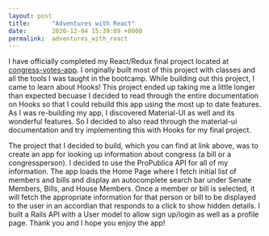 ```yaml
---
layout: post
title:      "Adventures with React"
date:       2020-12-04 15:39:09 +0000
permalink:  adventures_with_react
---
```



I have officially completed my React/Redux final project located at [congress-votes-app](http://www.congress-votes-react.herokuapp.com). I originally built most of this project with classes and all the tools I was taught in the bootcamp. While building out this project, I came to learn about Hooks! This project ended up taking me a little longer than expected becuase I decided to read through the entire documentation on Hooks so that I could rebuild this app using the most up to date features. As I was re-building my app, I discovered Material-UI as well and its wonderful features. So I decided to also read through the material-ui documentation and try implementing this with Hooks for my final project. 

The project that I decided to build, which you can find at link above, was to create an app for looking up information about congress (a bill or a congressperson). I decided to use the ProPublica API for all of my information. The app loads the Home Page where I fetch initial list of members and bills and display an autocomplete search bar under Senate Members, Bills, and House Members. Once a member or bill is selected, it will fetch the appropriate information for that person or bill to be displayed to the user in an accordian that responds to a click to show hidden details.  I built a Rails API with a User model to allow sign up/login as well as a profile page. Thank you and I hope you enjoy the app! 


